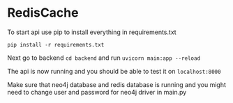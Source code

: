 # RedisCache

To start api use pip to install everything in requirements.txt

`pip install -r requirements.txt`

Next go to backend `cd backend` and run `uvicorn main:app --reload`

The api is now running and you should be able to test it on `localhost:8000`

Make sure that neo4j database and redis database is running and you might need to change user and password for neo4j driver in main.py
